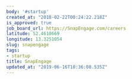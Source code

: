 ```yaml
---
body: '#startup'
created_at: "2018-02-22T00:24:22.218Z"
is_approved: true
job_board_url: https://SnapEngage.com/careers
latitude: 52.4610669
longitude: 13.3251054
slug: snapengage
tags:
- startup
title: SnapEngage
updated_at: "2019-06-16T10:36:08.535Z"
---
```

